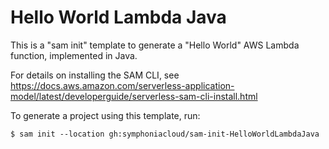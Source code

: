# Hello World Lambda Java

This is a "sam init" template to generate a "Hello World" AWS Lambda function, implemented in Java.

For details on installing the SAM CLI, see https://docs.aws.amazon.com/serverless-application-model/latest/developerguide/serverless-sam-cli-install.html

To generate a project using this template, run:

```
$ sam init --location gh:symphoniacloud/sam-init-HelloWorldLambdaJava
```
